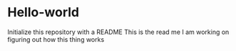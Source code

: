 # Hello-world
Initialize this repository with a README
This is the read me
I am working on figuring out how this thing works
